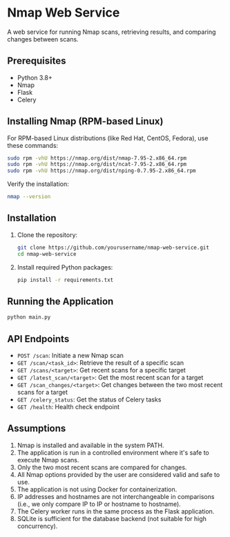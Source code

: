 # Nmap Web Service

A web service for running Nmap scans, retrieving results, and comparing changes between scans.

## Prerequisites

- Python 3.8+
- Nmap
- Flask
- Celery

## Installing Nmap (RPM-based Linux)

For RPM-based Linux distributions (like Red Hat, CentOS, Fedora), use these commands:

```bash
sudo rpm -vhU https://nmap.org/dist/nmap-7.95-2.x86_64.rpm
sudo rpm -vhU https://nmap.org/dist/ncat-7.95-2.x86_64.rpm
sudo rpm -vhU https://nmap.org/dist/nping-0.7.95-2.x86_64.rpm
```

Verify the installation:
```bash
nmap --version
```

## Installation

1. Clone the repository:
   ```bash
   git clone https://github.com/yourusername/nmap-web-service.git
   cd nmap-web-service
   ```

2. Install required Python packages:
   ```bash
   pip install -r requirements.txt
   ```

## Running the Application

```bash
python main.py
```

## API Endpoints

- `POST /scan`: Initiate a new Nmap scan
- `GET /scan/<task_id>`: Retrieve the result of a specific scan
- `GET /scans/<target>`: Get recent scans for a specific target
- `GET /latest_scan/<target>`: Get the most recent scan for a target
- `GET /scan_changes/<target>`: Get changes between the two most recent scans for a target
- `GET /celery_status`: Get the status of Celery tasks
- `GET /health`: Health check endpoint

## Assumptions

1. Nmap is installed and available in the system PATH.
2. The application is run in a controlled environment where it's safe to execute Nmap scans.
3. Only the two most recent scans are compared for changes.
4. All Nmap options provided by the user are considered valid and safe to use.
5. The application is not using Docker for containerization.
6. IP addresses and hostnames are not interchangeable in comparisons (i.e., we only compare IP to IP or hostname to hostname).
7. The Celery worker runs in the same process as the Flask application.
8. SQLite is sufficient for the database backend (not suitable for high concurrency).
